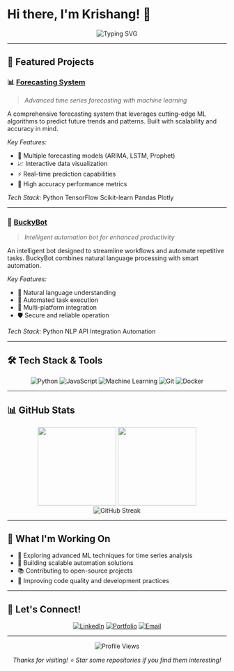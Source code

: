 # Hi there, I'm Krishang! 👋

<div align="center">
  <img src="https://readme-typing-svg.herokuapp.com?font=Fira+Code&size=22&duration=3000&pause=1000&color=2F81F7&center=true&vCenter=true&width=600&lines=Welcome+to+my+GitHub+profile!;I'm+a+passionate+developer;Building+innovative+solutions" alt="Typing SVG" />
</div>

---

## 🚀 Featured Projects

### 📊 [Forecasting System](https://github.com/krishangMittal/Forecasting-System)
> *Advanced time series forecasting with machine learning*

A comprehensive forecasting system that leverages cutting-edge ML algorithms to predict future trends and patterns. Built with scalability and accuracy in mind.

*Key Features:*
- 🔮 Multiple forecasting models (ARIMA, LSTM, Prophet)
- 📈 Interactive data visualization
- ⚡ Real-time prediction capabilities
- 🎯 High accuracy performance metrics

*Tech Stack:* Python TensorFlow Scikit-learn Pandas Plotly

---

### 🤖 [BuckyBot](https://github.com/krishangMittal/buckybot)
> *Intelligent automation bot for enhanced productivity*

An intelligent bot designed to streamline workflows and automate repetitive tasks. BuckyBot combines natural language processing with smart automation.

*Key Features:*
- 🧠 Natural language understanding
- 🔄 Automated task execution
- 📱 Multi-platform integration
- 🛡 Secure and reliable operation

*Tech Stack:* Python NLP API Integration Automation

---

## 🛠 Tech Stack & Tools

<div align="center">
  
  ![Python](https://img.shields.io/badge/Python-3776AB?style=for-the-badge&logo=python&logoColor=white)
  ![JavaScript](https://img.shields.io/badge/JavaScript-F7DF1E?style=for-the-badge&logo=javascript&logoColor=black)
  ![Machine Learning](https://img.shields.io/badge/Machine%20Learning-FF6F00?style=for-the-badge&logo=tensorflow&logoColor=white)
  ![Git](https://img.shields.io/badge/Git-F05032?style=for-the-badge&logo=git&logoColor=white)
  ![Docker](https://img.shields.io/badge/Docker-2496ED?style=for-the-badge&logo=docker&logoColor=white)
  
</div>

---

## 📊 GitHub Stats

<div align="center">
  <img height="180em" src="https://github-readme-stats.vercel.app/api?username=krishangMittal&show_icons=true&theme=tokyonight&include_all_commits=true&count_private=true"/>
  <img height="180em" src="https://github-readme-stats.vercel.app/api/top-langs/?username=krishangMittal&layout=compact&langs_count=8&theme=tokyonight"/>
</div>

<div align="center">
  <img src="https://github-readme-streak-stats.herokuapp.com/?user=krishangMittal&theme=tokyonight" alt="GitHub Streak" />
</div>

---

## 🌟 What I'm Working On

- 🔬 Exploring advanced ML techniques for time series analysis
- 🚀 Building scalable automation solutions
- 📚 Contributing to open-source projects
- 🎯 Improving code quality and development practices

---

## 🤝 Let's Connect!

<div align="center">
  
  [![LinkedIn](https://img.shields.io/badge/LinkedIn-0077B5?style=for-the-badge&logo=linkedin&logoColor=white)](https://linkedin.com/in/krishang-mittal)
  [![Portfolio](https://img.shields.io/badge/Portfolio-000000?style=for-the-badge&logo=About.me&logoColor=white)](https://your-portfolio-url.com)
  [![Email](https://img.shields.io/badge/Email-D14836?style=for-the-badge&logo=gmail&logoColor=white)](mailto:your.email@example.com)
  
</div>

---

<div align="center">
  <img src="https://komarev.com/ghpvc/?username=krishangMittal&color=blue&style=flat-square&label=Profile+Views" alt="Profile Views" />
  
  *Thanks for visiting! ⭐ Star some repositories if you find them interesting!*
</div>

